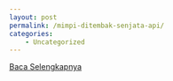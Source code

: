 ```yaml
---
layout: post
permalink: /mimpi-ditembak-senjata-api/
categories:
    - Uncategorized
---
```


[Baca Selengkapnya](/10)